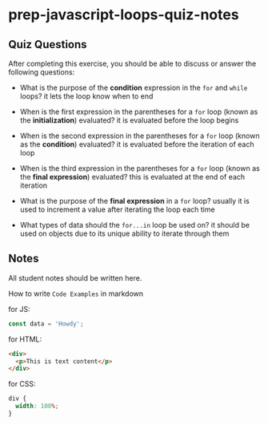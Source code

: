 # prep-javascript-loops-quiz-notes

## Quiz Questions

After completing this exercise, you should be able to discuss or answer the following questions:

- What is the purpose of the **condition** expression in the `for` and `while` loops?
  it lets the loop know when to end

- When is the first expression in the parentheses for a `for` loop (known as the **initialization**) evaluated?
  it is evaluated before the loop begins

- When is the second expression in the parentheses for a `for` loop (known as the **condition**) evaluated?
  it is evaluated before the iteration of each loop

- When is the third expression in the parentheses for a `for` loop (known as the **final expression**) evaluated?
  this is evaluated at the end of each iteration
- What is the purpose of the **final expression** in a `for` loop?
  usually it is used to increment a value after iterating the loop each time

- What types of data should the `for...in` loop be used on?
  it should be used on objects due to its unique ability to iterate through them

## Notes

All student notes should be written here.

How to write `Code Examples` in markdown

for JS:

```javascript
const data = 'Howdy';
```

for HTML:

```html
<div>
  <p>This is text content</p>
</div>
```

for CSS:

```css
div {
  width: 100%;
}
```
